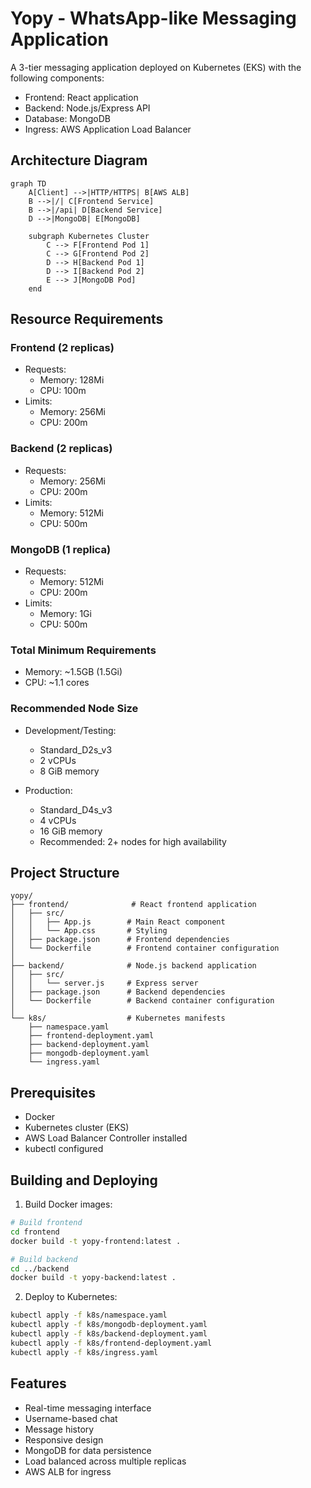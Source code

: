 # Yopy - WhatsApp-like Messaging Application

A 3-tier messaging application deployed on Kubernetes (EKS) with the following components:
- Frontend: React application
- Backend: Node.js/Express API
- Database: MongoDB
- Ingress: AWS Application Load Balancer

## Architecture Diagram

```mermaid
graph TD
    A[Client] -->|HTTP/HTTPS| B[AWS ALB]
    B -->|/| C[Frontend Service]
    B -->|/api| D[Backend Service]
    D -->|MongoDB| E[MongoDB]
    
    subgraph Kubernetes Cluster
        C --> F[Frontend Pod 1]
        C --> G[Frontend Pod 2]
        D --> H[Backend Pod 1]
        D --> I[Backend Pod 2]
        E --> J[MongoDB Pod]
    end
```

## Resource Requirements

### Frontend (2 replicas)
- Requests:
  - Memory: 128Mi
  - CPU: 100m
- Limits:
  - Memory: 256Mi
  - CPU: 200m

### Backend (2 replicas)
- Requests:
  - Memory: 256Mi
  - CPU: 200m
- Limits:
  - Memory: 512Mi
  - CPU: 500m

### MongoDB (1 replica)
- Requests:
  - Memory: 512Mi
  - CPU: 200m
- Limits:
  - Memory: 1Gi
  - CPU: 500m

### Total Minimum Requirements
- Memory: ~1.5GB (1.5Gi)
- CPU: ~1.1 cores

### Recommended Node Size
- Development/Testing:
  - Standard_D2s_v3
  - 2 vCPUs
  - 8 GiB memory

- Production:
  - Standard_D4s_v3
  - 4 vCPUs
  - 16 GiB memory
  - Recommended: 2+ nodes for high availability

## Project Structure
```
yopy/
├── frontend/              # React frontend application
│   ├── src/
│   │   ├── App.js        # Main React component
│   │   └── App.css       # Styling
│   ├── package.json      # Frontend dependencies
│   └── Dockerfile        # Frontend container configuration
│
├── backend/              # Node.js backend application
│   ├── src/
│   │   └── server.js     # Express server
│   ├── package.json      # Backend dependencies
│   └── Dockerfile        # Backend container configuration
│
└── k8s/                  # Kubernetes manifests
    ├── namespace.yaml
    ├── frontend-deployment.yaml
    ├── backend-deployment.yaml
    ├── mongodb-deployment.yaml
    └── ingress.yaml
```

## Prerequisites
- Docker
- Kubernetes cluster (EKS)
- AWS Load Balancer Controller installed
- kubectl configured

## Building and Deploying

1. Build Docker images:
```bash
# Build frontend
cd frontend
docker build -t yopy-frontend:latest .

# Build backend
cd ../backend
docker build -t yopy-backend:latest .
```

2. Deploy to Kubernetes:
```bash
kubectl apply -f k8s/namespace.yaml
kubectl apply -f k8s/mongodb-deployment.yaml
kubectl apply -f k8s/backend-deployment.yaml
kubectl apply -f k8s/frontend-deployment.yaml
kubectl apply -f k8s/ingress.yaml
```

## Features
- Real-time messaging interface
- Username-based chat
- Message history
- Responsive design
- MongoDB for data persistence
- Load balanced across multiple replicas
- AWS ALB for ingress 